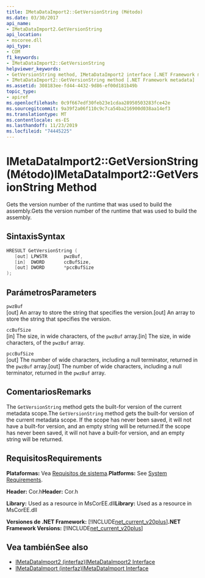 ```yaml
---
title: IMetaDataImport2::GetVersionString (Método)
ms.date: 03/30/2017
api_name:
- IMetaDataImport2.GetVersionString
api_location:
- mscoree.dll
api_type:
- COM
f1_keywords:
- IMetaDataImport2::GetVersionString
helpviewer_keywords:
- GetVersionString method, IMetaDataImport2 interface [.NET Framework metadata]
- IMetaDataImport2::GetVersionString method [.NET Framework metadata]
ms.assetid: 308183ee-fd44-4432-9d86-ef00d181b49b
topic_type:
- apiref
ms.openlocfilehash: 0c9f667edf30feb23e1cdaa28950503283fce42e
ms.sourcegitcommit: 9a39f2a06f110c9c7ca54ba216900d038aa14ef3
ms.translationtype: MT
ms.contentlocale: es-ES
ms.lasthandoff: 11/23/2019
ms.locfileid: "74445225"
---
```

# <a name="imetadataimport2getversionstring-method"></a><span data-ttu-id="217fc-102">IMetaDataImport2::GetVersionString (Método)</span><span class="sxs-lookup"><span data-stu-id="217fc-102">IMetaDataImport2::GetVersionString Method</span></span>
<span data-ttu-id="217fc-103">Gets the version number of the runtime that was used to build the assembly.</span><span class="sxs-lookup"><span data-stu-id="217fc-103">Gets the version number of the runtime that was used to build the assembly.</span></span>  
  
## <a name="syntax"></a><span data-ttu-id="217fc-104">Sintaxis</span><span class="sxs-lookup"><span data-stu-id="217fc-104">Syntax</span></span>  
  
```cpp  
HRESULT GetVersionString (  
   [out] LPWSTR      pwzBuf,  
   [in]  DWORD       ccBufSize,  
   [out] DWORD       *pccBufSize  
);  
```  
  
## <a name="parameters"></a><span data-ttu-id="217fc-105">Parámetros</span><span class="sxs-lookup"><span data-stu-id="217fc-105">Parameters</span></span>  
 `pwzBuf`  
 <span data-ttu-id="217fc-106">[out] An array to store the string that specifies the version.</span><span class="sxs-lookup"><span data-stu-id="217fc-106">[out] An array to store the string that specifies the version.</span></span>  
  
 `ccBufSize`  
 <span data-ttu-id="217fc-107">[in] The size, in wide characters, of the `pwzBuf` array.</span><span class="sxs-lookup"><span data-stu-id="217fc-107">[in] The size, in wide characters, of the `pwzBuf` array.</span></span>  
  
 `pccBufSize`  
 <span data-ttu-id="217fc-108">[out] The number of wide characters, including a null terminator, returned in the `pwzBuf` array.</span><span class="sxs-lookup"><span data-stu-id="217fc-108">[out] The number of wide characters, including a null terminator, returned in the `pwzBuf` array.</span></span>  
  
## <a name="remarks"></a><span data-ttu-id="217fc-109">Comentarios</span><span class="sxs-lookup"><span data-stu-id="217fc-109">Remarks</span></span>  
 <span data-ttu-id="217fc-110">The `GetVersionString` method gets the built-for version of the current metadata scope.</span><span class="sxs-lookup"><span data-stu-id="217fc-110">The `GetVersionString` method gets the built-for version of the current metadata scope.</span></span> <span data-ttu-id="217fc-111">If the scope has never been saved, it will not have a built-for version, and an empty string will be returned.</span><span class="sxs-lookup"><span data-stu-id="217fc-111">If the scope has never been saved, it will not have a built-for version, and an empty string will be returned.</span></span>  
  
## <a name="requirements"></a><span data-ttu-id="217fc-112">Requisitos</span><span class="sxs-lookup"><span data-stu-id="217fc-112">Requirements</span></span>  
 <span data-ttu-id="217fc-113">**Plataformas:** Vea [Requisitos de sistema](../../../../docs/framework/get-started/system-requirements.md).</span><span class="sxs-lookup"><span data-stu-id="217fc-113">**Platforms:** See [System Requirements](../../../../docs/framework/get-started/system-requirements.md).</span></span>  
  
 <span data-ttu-id="217fc-114">**Header:** Cor.h</span><span class="sxs-lookup"><span data-stu-id="217fc-114">**Header:** Cor.h</span></span>  
  
 <span data-ttu-id="217fc-115">**Library:** Used as a resource in MsCorEE.dll</span><span class="sxs-lookup"><span data-stu-id="217fc-115">**Library:** Used as a resource in MsCorEE.dll</span></span>  
  
 <span data-ttu-id="217fc-116">**Versiones de .NET Framework:** [!INCLUDE[net_current_v20plus](../../../../includes/net-current-v20plus-md.md)]</span><span class="sxs-lookup"><span data-stu-id="217fc-116">**.NET Framework Versions:** [!INCLUDE[net_current_v20plus](../../../../includes/net-current-v20plus-md.md)]</span></span>  
  
## <a name="see-also"></a><span data-ttu-id="217fc-117">Vea también</span><span class="sxs-lookup"><span data-stu-id="217fc-117">See also</span></span>

- [<span data-ttu-id="217fc-118">IMetaDataImport2 (interfaz)</span><span class="sxs-lookup"><span data-stu-id="217fc-118">IMetaDataImport2 Interface</span></span>](../../../../docs/framework/unmanaged-api/metadata/imetadataimport2-interface.md)
- [<span data-ttu-id="217fc-119">IMetaDataImport (interfaz)</span><span class="sxs-lookup"><span data-stu-id="217fc-119">IMetaDataImport Interface</span></span>](../../../../docs/framework/unmanaged-api/metadata/imetadataimport-interface.md)
